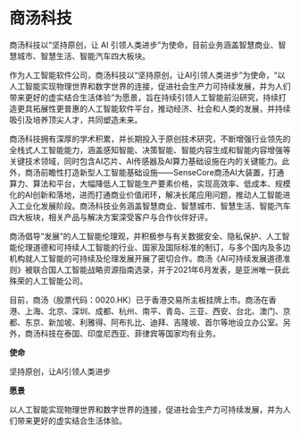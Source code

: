 # 商汤科技


商汤科技以“坚持原创，让 AI 引领人类进步”为使命，目前业务涵盖智慧商业、智慧城市、智慧生活、智能汽车四大板块。

作为人工智能软件公司，商汤科技以“坚持原创，让AI引领人类进步”为使命，“以人工智能实现物理世界和数字世界的连接，促进社会生产力可持续发展，并为人们带来更好的虚实结合生活体验”为愿景，旨在持续引领人工智能前沿研究，持续打造更具拓展性更普惠的人工智能软件平台，推动经济、社会和人类的发展，并持续吸引及培养顶尖人才，共同塑造未来。

商汤科技拥有深厚的学术积累，并长期投入于原创技术研究，不断增强行业领先的全栈式人工智能能力，涵盖感知智能、决策智能、智能内容生成和智能内容增强等关键技术领域，同时包含AI芯片、AI传感器及AI算力基础设施在内的关键能力。此外，商汤前瞻性打造新型人工智能基础设施——SenseCore商汤AI大装置，打通算力、算法和平台，大幅降低人工智能生产要素价格，实现高效率、低成本、规模化的AI创新和落地，进而打通商业价值闭环，解决长尾应用问题，推动人工智能进入工业化发展阶段。商汤科技业务涵盖智慧商业、智慧城市、智慧生活、智能汽车四大板块，相关产品与解决方案深受客户与合作伙伴好评。

商汤倡导“发展”的人工智能伦理观，并积极参与有关数据安全、隐私保护、人工智能伦理道德和可持续人工智能的行业、国家及国际标准的制订，与多个国内及多边机构就人工智能的可持续及伦理发展开展了密切合作。商汤《AI可持续发展道德准则》被联合国人工智能战略资源指南选录，并于2021年6月发表，是亚洲唯一获此殊荣的人工智能公司。

目前，商汤（股票代码：0020.HK）已于香港交易所主板挂牌上市。商汤在香港、上海、北京、深圳、成都、杭州、南平、青岛、三亚、西安、台北、澳门、京都、东京、新加坡、利雅得、阿布扎比、迪拜、吉隆坡、首尔等地设立办公室。另外，商汤科技在泰国、印度尼西亚、菲律宾等国家均有业务。

**使命**

坚持原创，让AI引领人类进步

**愿景**

以人工智能实现物理世界和数字世界的连接，促进社会生产力可持续发展，并为人们带来更好的虚实结合生活体验。
